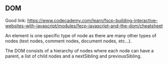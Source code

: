 ## DOM 

Good link: https://www.codecademy.com/learn/fscp-building-interactive-websites-with-javascript/modules/fecp-javascript-and-the-dom/cheatsheet

An element is one specific type of node as there are many other types of nodes (text nodes, comment nodes, document nodes, etc...).

The DOM consists of a hierarchy of nodes where each node can have a parent, a list of child nodes and a nextSibling and previousSibling.
